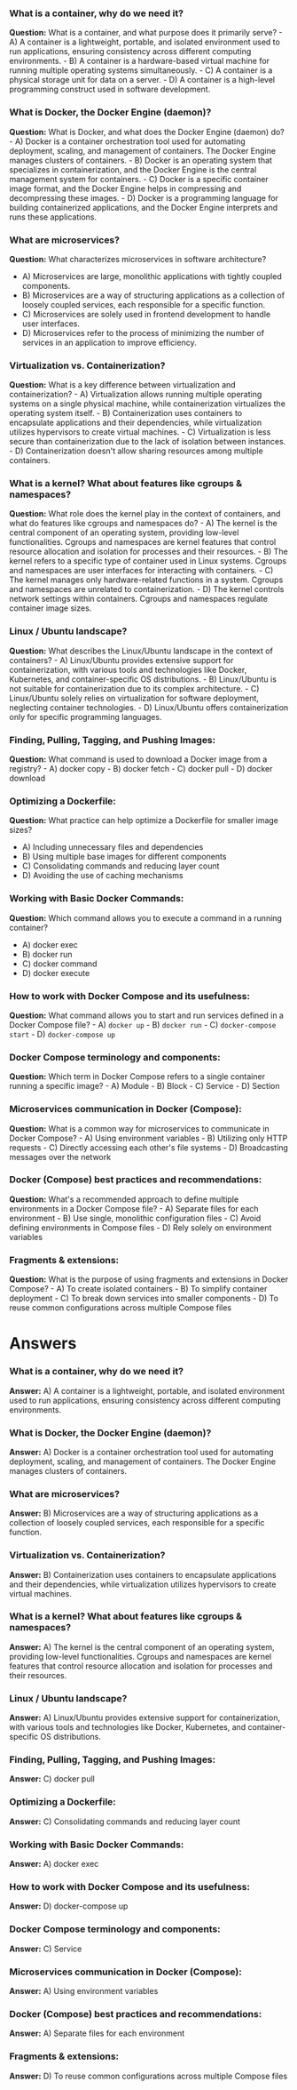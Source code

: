 ### What is a container, why do we need it?
**Question:** What is a container, and what purpose does it primarily serve?
	- A) A container is a lightweight, portable, and isolated environment used to run applications, ensuring consistency across different computing environments.
	- B) A container is a hardware-based virtual machine for running multiple operating systems simultaneously.
	- C) A container is a physical storage unit for data on a server.
	- D) A container is a high-level programming construct used in software development.
### What is Docker, the Docker Engine (daemon)?
**Question:** What is Docker, and what does the Docker Engine (daemon) do?
	- A) Docker is a container orchestration tool used for automating deployment, scaling, and management of containers. The Docker Engine manages clusters of containers.
	- B) Docker is an operating system that specializes in containerization, and the Docker Engine is the central management system for containers.
	- C) Docker is a specific container image format, and the Docker Engine helps in compressing and decompressing these images.
	- D) Docker is a programming language for building containerized applications, and the Docker Engine interprets and runs these applications.

### What are microservices?
**Question:** What characterizes microservices in software architecture?
- A) Microservices are large, monolithic applications with tightly coupled components.
- B) Microservices are a way of structuring applications as a collection of loosely coupled services, each responsible for a specific function.
- C) Microservices are solely used in frontend development to handle user interfaces.
- D) Microservices refer to the process of minimizing the number of services in an application to improve efficiency.

### Virtualization vs. Containerization?
**Question:** What is a key difference between virtualization and containerization?
	- A) Virtualization allows running multiple operating systems on a single physical machine, while containerization virtualizes the operating system itself.
	- B) Containerization uses containers to encapsulate applications and their dependencies, while virtualization utilizes hypervisors to create virtual machines.
	- C) Virtualization is less secure than containerization due to the lack of isolation between instances.
	- D) Containerization doesn't allow sharing resources among multiple containers.

### What is a kernel? What about features like cgroups & namespaces?
**Question:** What role does the kernel play in the context of containers, and what do features like cgroups and namespaces do?
	- A) The kernel is the central component of an operating system, providing low-level functionalities. Cgroups and namespaces are kernel features that control resource allocation and isolation for processes and their resources.
	- B) The kernel refers to a specific type of container used in Linux systems. Cgroups and namespaces are user interfaces for interacting with containers.
	- C) The kernel manages only hardware-related functions in a system. Cgroups and namespaces are unrelated to containerization.
	- D) The kernel controls network settings within containers. Cgroups and namespaces regulate container image sizes.
### Linux / Ubuntu landscape?
**Question:** What describes the Linux/Ubuntu landscape in the context of containers?
	- A) Linux/Ubuntu provides extensive support for containerization, with various tools and technologies like Docker, Kubernetes, and container-specific OS distributions.
	- B) Linux/Ubuntu is not suitable for containerization due to its complex architecture.
	- C) Linux/Ubuntu solely relies on virtualization for software deployment, neglecting container technologies.
	- D) Linux/Ubuntu offers containerization only for specific programming languages.

### Finding, Pulling, Tagging, and Pushing Images:
**Question:** What command is used to download a Docker image from a registry?
	- A) docker copy
	- B) docker fetch 
	- C) docker pull 
	- D) docker download
### Optimizing a Dockerfile:
**Question:** What practice can help optimize a Dockerfile for smaller image sizes?
- A) Including unnecessary files and dependencies 
- B) Using multiple base images for different components 
- C) Consolidating commands and reducing layer count 
- D) Avoiding the use of caching mechanisms

### Working with Basic Docker Commands:
**Question:** Which command allows you to execute a command in a running container?
- A) docker exec 
- B) docker run 
- C) docker command 
- D) docker execute
### How to work with Docker Compose and its usefulness:
**Question:** What command allows you to start and run services defined in a Docker Compose file?
    - A) `docker up`
    - B) `docker run`
    - C) `docker-compose start`
    - D) `docker-compose up`
### Docker Compose terminology and components:
**Question:** Which term in Docker Compose refers to a single container running a specific image?
    - A) Module
    - B) Block
    - C) Service
    - D) Section
### Microservices communication in Docker (Compose):
**Question:** What is a common way for microservices to communicate in Docker Compose?
    - A) Using environment variables
    - B) Utilizing only HTTP requests
    - C) Directly accessing each other's file systems
    - D) Broadcasting messages over the network
### Docker (Compose) best practices and recommendations:
**Question:** What's a recommended approach to define multiple environments in a Docker Compose file?
    - A) Separate files for each environment
    - B) Use single, monolithic configuration files
    - C) Avoid defining environments in Compose files
    - D) Rely solely on environment variables
### Fragments & extensions:
**Question:** What is the purpose of using fragments and extensions in Docker Compose?
    - A) To create isolated containers
    - B) To simplify container deployment
    - C) To break down services into smaller components
    - D) To reuse common configurations across multiple Compose files

# Answers
### What is a container, why do we need it?
**Answer:** A) A container is a lightweight, portable, and isolated environment used to run applications, ensuring consistency across different computing environments.

### What is Docker, the Docker Engine (daemon)?
**Answer:** A) Docker is a container orchestration tool used for automating deployment, scaling, and management of containers. The Docker Engine manages clusters of containers.

### What are microservices?
**Answer:** B) Microservices are a way of structuring applications as a collection of loosely coupled services, each responsible for a specific function.

### Virtualization vs. Containerization?
**Answer:** B) Containerization uses containers to encapsulate applications and their dependencies, while virtualization utilizes hypervisors to create virtual machines.

### What is a kernel? What about features like cgroups & namespaces?
**Answer:** A) The kernel is the central component of an operating system, providing low-level functionalities. Cgroups and namespaces are kernel features that control resource allocation and isolation for processes and their resources.

### Linux / Ubuntu landscape?
**Answer:** A) Linux/Ubuntu provides extensive support for containerization, with various tools and technologies like Docker, Kubernetes, and container-specific OS distributions.

### Finding, Pulling, Tagging, and Pushing Images:
**Answer:** C) docker pull

### Optimizing a Dockerfile:
**Answer:** C) Consolidating commands and reducing layer count

### Working with Basic Docker Commands:
**Answer:** A) docker exec

### How to work with Docker Compose and its usefulness:
**Answer:** D) docker-compose up

### Docker Compose terminology and components:
**Answer:** C) Service

### Microservices communication in Docker (Compose):
**Answer:** A) Using environment variables

### Docker (Compose) best practices and recommendations:
**Answer:** A) Separate files for each environment

### Fragments & extensions:
**Answer:** D) To reuse common configurations across multiple Compose files